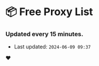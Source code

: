 # :package: Free Proxy List
### Updated every 15 minutes.

- Last updated: `2024-06-09 09:37`

:heart:

